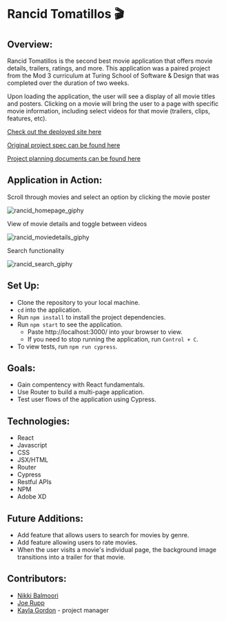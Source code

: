 # Rancid Tomatillos 🎬

## Overview:
Rancid Tomatillos is the second best movie application that offers movie details, trailers, ratings, and more. This application was a paired project from the Mod 3 curriculum at Turing School of Software & Design that was completed over the duration of two weeks. 

Upon loading the application, the user will see a display of all movie titles and posters. Clicking on a movie will bring the user to a page with specific movie information, including select videos for that movie (trailers, clips, features, etc).

[Check out the deployed site here](https://turing-rancid-tomatillos.herokuapp.com/)

[Original project spec can be found here](https://frontend.turing.edu/projects/module-3/rancid-tomatillos-v3.html)

[Project planning documents can be found here](https://xd.adobe.com/view/38545f03-f520-43a8-b642-b647531c05ce-6d07/?fullscreen)
## Application in Action:

Scroll through movies and select an option by clicking the movie poster

![rancid_homepage_giphy](https://user-images.githubusercontent.com/95309774/169901951-2b4511cd-6380-4d2a-95a5-ccfd71fe79ca.gif)

View of movie details and toggle between videos

![rancid_moviedetails_giphy](https://user-images.githubusercontent.com/95309774/169902047-d3e56ecd-631f-42a4-b4dd-48c75e0cdf94.gif)

Search functionality

![rancid_search_giphy](https://user-images.githubusercontent.com/95309774/169902066-9f86d6e9-406a-4115-bd3d-22c7ff553fa5.gif)

## Set Up:
- Clone the repository to your local machine.
- `cd` into the application.
- Run `npm install` to install the project dependencies.
- Run `npm start` to see the application.
  - Paste http://localhost:3000/ into your browser to view.
  - If you need to stop running the application, run `Control + C`.
- To view tests, run `npm run cypress`.

## Goals:
- Gain compentency with React fundamentals.
- Use Router to build a multi-page application.
- Test user flows of the application using Cypress.

## Technologies:
- React
- Javascript
- CSS
- JSX/HTML
- Router
- Cypress
- Restful APIs
- NPM
- Adobe XD

## Future Additions:
- Add feature that allows users to search for movies by genre.
- Add feature allowing users to rate movies.
- When the user visits a movie's individual page, the background image transitions into a trailer for that movie.

## Contributors:
- [Nikki Balmoori](https://github.com/NBalmoori)
- [Joe Rupp](https://github.com/JoeRupp)
- [Kayla Gordon](https://github.com/kaylagordon) - project manager
